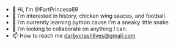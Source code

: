 - 👋 Hi, I’m @FartPrincess69
- 👀 I’m interested in history, chicken wing sauces, and football. 
- 🌱 I’m currently learning python cause I'm a sneaky little snake.
- 💞️ I’m looking to collaborate on anything I can.
- 📫 How to reach me darbycrashlives@gmail.com

<!---
FartPrincess69/FartPrincess69 is a ✨ special ✨ repository because its `README.md` (this file) appears on your GitHub profile.
You can click the Preview link to take a look at your changes.
--->
